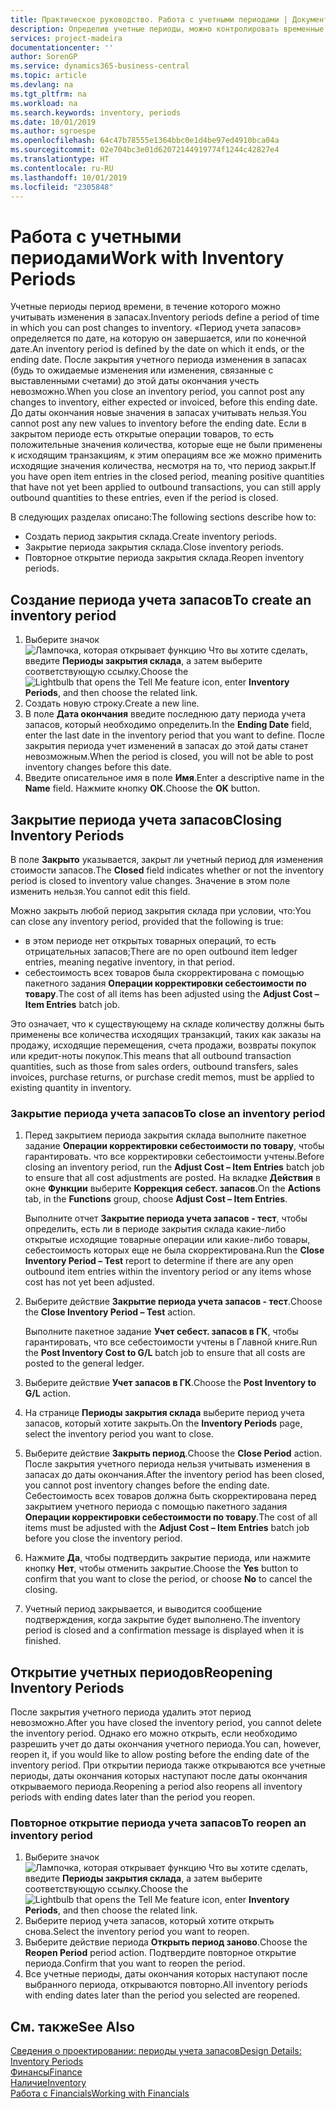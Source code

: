 ```yaml
---
title: Практическое руководство. Работа с учетными периодами | Документация Майкрософт
description: Определив учетные периоды, можно контролировать временные рамки, в пределах которых люди могут учитывать изменения в запасах.
services: project-madeira
documentationcenter: ''
author: SorenGP
ms.service: dynamics365-business-central
ms.topic: article
ms.devlang: na
ms.tgt_pltfrm: na
ms.workload: na
ms.search.keywords: inventory, periods
ms.date: 10/01/2019
ms.author: sgroespe
ms.openlocfilehash: 64c47b78555e1364bbc0e1d4be97ed4910bca04a
ms.sourcegitcommit: 02e704bc3e01d62072144919774f1244c42827e4
ms.translationtype: HT
ms.contentlocale: ru-RU
ms.lasthandoff: 10/01/2019
ms.locfileid: "2305848"
---
```

# <a name="work-with-inventory-periods"></a><span data-ttu-id="3a597-103">Работа с учетными периодами</span><span class="sxs-lookup"><span data-stu-id="3a597-103">Work with Inventory Periods</span></span>
<span data-ttu-id="3a597-104">Учетные периоды период времени, в течение которого можно учитывать изменения в запасах.</span><span class="sxs-lookup"><span data-stu-id="3a597-104">Inventory periods define a period of time in which you can post changes to inventory.</span></span> <span data-ttu-id="3a597-105">«Период учета запасов» определяется по дате, на которую он завершается, или по конечной дате.</span><span class="sxs-lookup"><span data-stu-id="3a597-105">An inventory period is defined by the date on which it ends, or the ending date.</span></span> <span data-ttu-id="3a597-106">После закрытия учетного периода изменения в запасах (будь то ожидаемые изменения или изменения, связанные с выставленными счетами) до этой даты окончания учесть невозможно.</span><span class="sxs-lookup"><span data-stu-id="3a597-106">When you close an inventory period, you cannot post any changes to inventory, either expected or invoiced, before this ending date.</span></span> <span data-ttu-id="3a597-107">До даты окончания новые значения в запасах учитывать нельзя.</span><span class="sxs-lookup"><span data-stu-id="3a597-107">You cannot post any new values to inventory before the ending date.</span></span> <span data-ttu-id="3a597-108">Если в закрытом периоде есть открытые операции товаров, то есть положительные значения количества, которые еще не были применены к исходящим транзакциям, к этим операциям все же можно применить исходящие значения количества, несмотря на то, что период закрыт.</span><span class="sxs-lookup"><span data-stu-id="3a597-108">If you have open item entries in the closed period, meaning positive quantities that have not yet been applied to outbound transactions, you can still apply outbound quantities to these entries, even if the period is closed.</span></span>  

<span data-ttu-id="3a597-109">В следующих разделах описано:</span><span class="sxs-lookup"><span data-stu-id="3a597-109">The following sections describe how to:</span></span>  

* <span data-ttu-id="3a597-110">Создать период закрытия склада.</span><span class="sxs-lookup"><span data-stu-id="3a597-110">Create inventory periods.</span></span>  
* <span data-ttu-id="3a597-111">Закрытие периода закрытия склада.</span><span class="sxs-lookup"><span data-stu-id="3a597-111">Close inventory periods.</span></span>  
* <span data-ttu-id="3a597-112">Повторное открытие периода закрытия склада.</span><span class="sxs-lookup"><span data-stu-id="3a597-112">Reopen inventory periods.</span></span>  

## <a name="to-create-an-inventory-period"></a><span data-ttu-id="3a597-113">Создание периода учета запасов</span><span class="sxs-lookup"><span data-stu-id="3a597-113">To create an inventory period</span></span>  
1. <span data-ttu-id="3a597-114">Выберите значок ![Лампочка, которая открывает функцию Что вы хотите сделать](media/ui-search/search_small.png "Что вы хотите сделать"), введите **Периоды закрытия склада**, а затем выберите соответствующую ссылку.</span><span class="sxs-lookup"><span data-stu-id="3a597-114">Choose the ![Lightbulb that opens the Tell Me feature](media/ui-search/search_small.png "Tell me what you want to do") icon, enter **Inventory Periods**, and then choose the related link.</span></span>  
2. <span data-ttu-id="3a597-115">Создать новую строку.</span><span class="sxs-lookup"><span data-stu-id="3a597-115">Create a new line.</span></span>  
3. <span data-ttu-id="3a597-116">В поле **Дата окончания** введите последнюю дату периода учета запасов, который необходимо определить.</span><span class="sxs-lookup"><span data-stu-id="3a597-116">In the **Ending Date** field, enter the last date in the inventory period that you want to define.</span></span> <span data-ttu-id="3a597-117">После закрытия периода учет изменений в запасах до этой даты станет невозможным.</span><span class="sxs-lookup"><span data-stu-id="3a597-117">When the period is closed, you will not be able to post inventory changes before this date.</span></span>  
4. <span data-ttu-id="3a597-118">Введите описательное имя в поле **Имя**.</span><span class="sxs-lookup"><span data-stu-id="3a597-118">Enter a descriptive name in the **Name** field.</span></span> <span data-ttu-id="3a597-119">Нажмите кнопку **ОК**.</span><span class="sxs-lookup"><span data-stu-id="3a597-119">Choose the **OK** button.</span></span>  

## <a name="closing-inventory-periods"></a><span data-ttu-id="3a597-120">Закрытие периода учета запасов</span><span class="sxs-lookup"><span data-stu-id="3a597-120">Closing Inventory Periods</span></span>  
<span data-ttu-id="3a597-121">В поле **Закрыто** указывается, закрыт ли учетный период для изменения стоимости запасов.</span><span class="sxs-lookup"><span data-stu-id="3a597-121">The **Closed** field indicates whether or not the inventory period is closed to inventory value changes.</span></span> <span data-ttu-id="3a597-122">Значение в этом поле изменить нельзя.</span><span class="sxs-lookup"><span data-stu-id="3a597-122">You cannot edit this field.</span></span>  

<span data-ttu-id="3a597-123">Можно закрыть любой период закрытия склада при условии, что:</span><span class="sxs-lookup"><span data-stu-id="3a597-123">You can close any inventory period, provided that the following is true:</span></span>  

* <span data-ttu-id="3a597-124">в этом периоде нет открытых товарных операций, то есть отрицательных запасов;</span><span class="sxs-lookup"><span data-stu-id="3a597-124">There are no open outbound item ledger entries, meaning negative inventory, in that period.</span></span>  
* <span data-ttu-id="3a597-125">себестоимость всех товаров была скорректирована с помощью пакетного задания **Операции корректировки себестоимости по товару**.</span><span class="sxs-lookup"><span data-stu-id="3a597-125">The cost of all items has been adjusted using the **Adjust Cost – Item Entries** batch job.</span></span>  

<span data-ttu-id="3a597-126">Это означает, что к существующему на складе количеству должны быть применены все количества исходящих транзакций, таких как заказы на продажу, исходящие перемещения, счета продажи, возвраты покупок или кредит-ноты покупок.</span><span class="sxs-lookup"><span data-stu-id="3a597-126">This means that all outbound transaction quantities, such as those from sales orders, outbound transfers, sales invoices, purchase returns, or purchase credit memos, must be applied to existing quantity in inventory.</span></span>  

### <a name="to-close-an-inventory-period"></a><span data-ttu-id="3a597-127">Закрытие периода учета запасов</span><span class="sxs-lookup"><span data-stu-id="3a597-127">To close an inventory period</span></span>  
1. <span data-ttu-id="3a597-128">Перед закрытием периода закрытия склада выполните пакетное задание **Операции корректировки себестоимости по товару**, чтобы гарантировать. что все корректировки себестоимости учтены.</span><span class="sxs-lookup"><span data-stu-id="3a597-128">Before closing an inventory period, run the **Adjust Cost – Item Entries** batch job to ensure that all cost adjustments are posted.</span></span> <span data-ttu-id="3a597-129">На вкладке **Действия** в окне **Функции** выберите **Коррекция себест. запасов**.</span><span class="sxs-lookup"><span data-stu-id="3a597-129">On the **Actions** tab, in the **Functions** group, choose **Adjust Cost – Item Entries**.</span></span>  

     <span data-ttu-id="3a597-130">Выполните отчет **Закрытие периода учета запасов - тест**, чтобы определить, есть ли в периоде закрытия склада какие-либо открытые исходящие товарные операции или какие-либо товары, себестоимость которых еще не была скорректирована.</span><span class="sxs-lookup"><span data-stu-id="3a597-130">Run the **Close Inventory Period – Test** report to determine if there are any open outbound item entries within the inventory period or any items whose cost has not yet been adjusted.</span></span>  
2. <span data-ttu-id="3a597-131">Выберите действие **Закрытие периода учета запасов - тест**.</span><span class="sxs-lookup"><span data-stu-id="3a597-131">Choose the **Close Inventory Period – Test** action.</span></span>  

     <span data-ttu-id="3a597-132">Выполните пакетное задание **Учет себест. запасов в ГК**, чтобы гарантировать, что все себестоимости учтены в Главной книге.</span><span class="sxs-lookup"><span data-stu-id="3a597-132">Run the **Post Inventory Cost to G/L** batch job to ensure that all costs are posted to the general ledger.</span></span>  
3. <span data-ttu-id="3a597-133">Выберите действие **Учет запасов в ГК**.</span><span class="sxs-lookup"><span data-stu-id="3a597-133">Choose the **Post Inventory to G/L** action.</span></span>  
4. <span data-ttu-id="3a597-134">На странице **Периоды закрытия склада** выберите период учета запасов, который хотите закрыть.</span><span class="sxs-lookup"><span data-stu-id="3a597-134">On the **Inventory Periods** page, select the inventory period you want to close.</span></span>  
5. <span data-ttu-id="3a597-135">Выберите действие **Закрыть период**.</span><span class="sxs-lookup"><span data-stu-id="3a597-135">Choose the **Close Period** action.</span></span> <span data-ttu-id="3a597-136">После закрытия учетного периода нельзя учитывать изменения в запасах до даты окончания.</span><span class="sxs-lookup"><span data-stu-id="3a597-136">After the inventory period has been closed, you cannot post inventory changes before the ending date.</span></span> <span data-ttu-id="3a597-137">Себестоимость всех товаров должна быть скорректирована перед закрытием учетного периода с помощью пакетного задания **Операции корректировки себестоимости по товару**.</span><span class="sxs-lookup"><span data-stu-id="3a597-137">The cost of all items must be adjusted with the **Adjust Cost – Item Entries** batch job before you close the inventory period.</span></span>  
6. <span data-ttu-id="3a597-138">Нажмите **Да**, чтобы подтвердить закрытие периода, или нажмите кнопку **Нет**, чтобы отменить закрытие.</span><span class="sxs-lookup"><span data-stu-id="3a597-138">Choose the **Yes** button to confirm that you want to close the period, or choose **No** to cancel the closing.</span></span>  
7. <span data-ttu-id="3a597-139">Учетный период закрывается, и выводится сообщение подтверждения, когда закрытие будет выполнено.</span><span class="sxs-lookup"><span data-stu-id="3a597-139">The inventory period is closed and a confirmation message is displayed when it is finished.</span></span>  

## <a name="reopening-inventory-periods"></a><span data-ttu-id="3a597-140">Открытие учетных периодов</span><span class="sxs-lookup"><span data-stu-id="3a597-140">Reopening Inventory Periods</span></span>  
<span data-ttu-id="3a597-141">После закрытия учетного периода удалить этот период невозможно.</span><span class="sxs-lookup"><span data-stu-id="3a597-141">After you have closed the inventory period, you cannot delete the inventory period.</span></span> <span data-ttu-id="3a597-142">Однако его можно открыть, если необходимо разрешить учет до даты окончания учетного периода.</span><span class="sxs-lookup"><span data-stu-id="3a597-142">You can, however, reopen it, if you would like to allow posting before the ending date of the inventory period.</span></span> <span data-ttu-id="3a597-143">При открытии периода также открываются все учетные периоды, даты окончания которых наступают после даты окончания открываемого периода.</span><span class="sxs-lookup"><span data-stu-id="3a597-143">Reopening a period also reopens all inventory periods with ending dates later than the period you reopen.</span></span>  

### <a name="to-reopen-an-inventory-period"></a><span data-ttu-id="3a597-144">Повторное открытие периода учета запасов</span><span class="sxs-lookup"><span data-stu-id="3a597-144">To reopen an inventory period</span></span>  
1. <span data-ttu-id="3a597-145">Выберите значок ![Лампочка, которая открывает функцию Что вы хотите сделать](media/ui-search/search_small.png "Что вы хотите сделать"), введите **Периоды закрытия склада**, а затем выберите соответствующую ссылку.</span><span class="sxs-lookup"><span data-stu-id="3a597-145">Choose the ![Lightbulb that opens the Tell Me feature](media/ui-search/search_small.png "Tell me what you want to do") icon, enter **Inventory Periods**, and then choose the related link.</span></span>  
2. <span data-ttu-id="3a597-146">Выберите период учета запасов, который хотите открыть снова.</span><span class="sxs-lookup"><span data-stu-id="3a597-146">Select the inventory period you want to reopen.</span></span>  
3. <span data-ttu-id="3a597-147">Выберите действие периода **Открыть период заново**.</span><span class="sxs-lookup"><span data-stu-id="3a597-147">Choose the **Reopen Period** period action.</span></span> <span data-ttu-id="3a597-148">Подтвердите повторное открытие периода.</span><span class="sxs-lookup"><span data-stu-id="3a597-148">Confirm that you want to reopen the period.</span></span>  
4. <span data-ttu-id="3a597-149">Все учетные периоды, даты окончания которых наступают после выбранного периода, открываются повторно.</span><span class="sxs-lookup"><span data-stu-id="3a597-149">All inventory periods with ending dates later than the period you selected are reopened.</span></span>  

## <a name="see-also"></a><span data-ttu-id="3a597-150">См. также</span><span class="sxs-lookup"><span data-stu-id="3a597-150">See Also</span></span>  
[<span data-ttu-id="3a597-151">Сведения о проектировании: периоды учета запасов</span><span class="sxs-lookup"><span data-stu-id="3a597-151">Design Details: Inventory Periods</span></span>](design-details-inventory-periods.md)  
[<span data-ttu-id="3a597-152">Финансы</span><span class="sxs-lookup"><span data-stu-id="3a597-152">Finance</span></span>](finance.md)  
[<span data-ttu-id="3a597-153">Наличие</span><span class="sxs-lookup"><span data-stu-id="3a597-153">Inventory</span></span>](inventory-manage-inventory.md)  
[<span data-ttu-id="3a597-154">Работа с Financials</span><span class="sxs-lookup"><span data-stu-id="3a597-154">Working with Financials</span></span>](ui-work-product.md)
